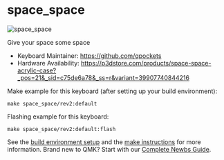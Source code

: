 # space_space

![space_space](https://i.imgur.com/SxjhzIM.jpg)

Give your space some space  

* Keyboard Maintainer: https://github.com/qpockets
* Hardware Availability: https://p3dstore.com/products/space-space-acrylic-case?_pos=21&_sid=c75de6a78&_ss=r&variant=39907740844216

Make example for this keyboard (after setting up your build environment):

    make space_space/rev2:default

Flashing example for this keyboard:

    make space_space/rev2:default:flash

See the [build environment setup](https://docs.qmk.fm/#/getting_started_build_tools) and the [make instructions](https://docs.qmk.fm/#/getting_started_make_guide) for more information. Brand new to QMK? Start with our [Complete Newbs Guide](https://docs.qmk.fm/#/newbs).
